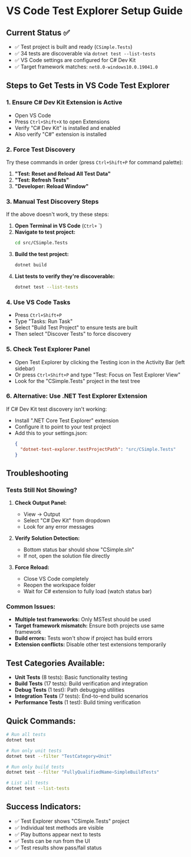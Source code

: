 # VS Code Test Explorer Setup Guide

## Current Status ✅
- ✅ Test project is built and ready (`CSimple.Tests`)
- ✅ 34 tests are discoverable via `dotnet test --list-tests`
- ✅ VS Code settings are configured for C# Dev Kit
- ✅ Target framework matches: `net8.0-windows10.0.19041.0`

## Steps to Get Tests in VS Code Test Explorer

### 1. Ensure C# Dev Kit Extension is Active
- Open VS Code
- Press `Ctrl+Shift+X` to open Extensions
- Verify "C# Dev Kit" is installed and enabled
- Also verify "C#" extension is installed

### 2. Force Test Discovery
Try these commands in order (press `Ctrl+Shift+P` for command palette):

1. **"Test: Reset and Reload All Test Data"**
2. **"Test: Refresh Tests"** 
3. **"Developer: Reload Window"**

### 3. Manual Test Discovery Steps
If the above doesn't work, try these steps:

1. **Open Terminal in VS Code** (`Ctrl+` `)
2. **Navigate to test project:**
   ```bash
   cd src/CSimple.Tests
   ```
3. **Build the test project:**
   ```bash
   dotnet build
   ```
4. **List tests to verify they're discoverable:**
   ```bash
   dotnet test --list-tests
   ```

### 4. Use VS Code Tasks
- Press `Ctrl+Shift+P`
- Type "Tasks: Run Task"
- Select "Build Test Project" to ensure tests are built
- Then select "Discover Tests" to force discovery

### 5. Check Test Explorer Panel
- Open Test Explorer by clicking the Testing icon in the Activity Bar (left sidebar)
- Or press `Ctrl+Shift+P` and type "Test: Focus on Test Explorer View"
- Look for the "CSimple.Tests" project in the test tree

### 6. Alternative: Use .NET Test Explorer Extension
If C# Dev Kit test discovery isn't working:
- Install ".NET Core Test Explorer" extension
- Configure it to point to your test project
- Add this to your settings.json:
  ```json
  {
    "dotnet-test-explorer.testProjectPath": "src/CSimple.Tests"
  }
  ```

## Troubleshooting

### Tests Still Not Showing?
1. **Check Output Panel:**
   - View → Output
   - Select "C# Dev Kit" from dropdown
   - Look for any error messages

2. **Verify Solution Detection:**
   - Bottom status bar should show "CSimple.sln" 
   - If not, open the solution file directly

3. **Force Reload:**
   - Close VS Code completely
   - Reopen the workspace folder
   - Wait for C# extension to fully load (watch status bar)

### Common Issues:
- **Multiple test frameworks:** Only MSTest should be used
- **Target framework mismatch:** Ensure both projects use same framework
- **Build errors:** Tests won't show if project has build errors
- **Extension conflicts:** Disable other test extensions temporarily

## Test Categories Available:
- **Unit Tests** (8 tests): Basic functionality testing
- **Build Tests** (17 tests): Build verification and integration  
- **Debug Tests** (1 test): Path debugging utilities
- **Integration Tests** (7 tests): End-to-end build scenarios
- **Performance Tests** (1 test): Build timing verification

## Quick Commands:
```bash
# Run all tests
dotnet test

# Run only unit tests  
dotnet test --filter "TestCategory=Unit"

# Run only build tests
dotnet test --filter "FullyQualifiedName~SimpleBuildTests"

# List all tests
dotnet test --list-tests
```

## Success Indicators:
- ✅ Test Explorer shows "CSimple.Tests" project
- ✅ Individual test methods are visible
- ✅ Play buttons appear next to tests
- ✅ Tests can be run from the UI
- ✅ Test results show pass/fail status
